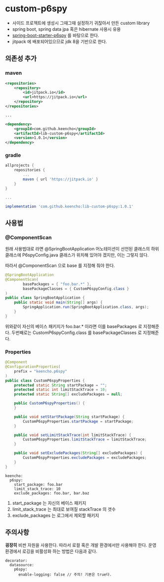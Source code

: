 # custom-p6spy

- 사이드 프로젝트에 생성시 그때그때 설정하기 귀찮아서 만든 custom library  
- spring boot, spring data jpa 혹은 hibernate 사용시 유용
- [spring-boot-starter-p6spy](https://github.com/gavlyukovskiy/spring-boot-data-source-decorator) 를 바탕으로 한다.  
- jitpack 에 배포되어있으므로 jdk 8을 기반으로 한다.

## 의존성 추가  

### maven
```xml
<repositories>
    <repository>
        <id>jitpack.io</id>
        <url>https://jitpack.io</url>
    </repository>
</repositories>

...

<dependency>
    <groupId>com.github.keencho</groupId>
    <artifactId>lib-custom-p6spy</artifactId>
    <version>1.0.1</version>
</dependency>
```

### gradle
```gradle
allprojects {
    repositories {
        ...
        maven { url 'https://jitpack.io' }
    }
}

...

implementation 'com.github.keencho:lib-custom-p6spy:1.0.1'
```  

## 사용법

### @ComponentScan 
원래 사용법대로 라면 @SpringBootApplication 어노테이션이 선언된 클래스의 하위 클래스에 P6spyConfig.java 클래스가 위치해 있어야 겠지만, 이는 그렇지 않다.  

따라서 @ComponentScan 으로 base 를 지정해 줘야 한다.

```java
@SpringBootApplication
@ComponentScan(
        basePackages = { "foo.bar.*" },
        basePackageClasses = { CustomP6spyConfig.class }
)
public class SpringBootApplication {
    public static void main(String[] args) {
        SpringApplication.run(SpringBootApplication.class, args);
    }
}
```  

위와같이 자신의 베이스 패키지가 foo.bar.* 이라면 이를 basePackages 로 지정해준다. 두번째로는 CustomP6spyConfig.class 를 basePackageClasses 로 지정해준다.  

### Properties
```java
@Component
@ConfigurationProperties(
    prefix = "keencho.p6spy"
)
public class CustomP6spyProperties {
    protected static String startPackage = "";
    protected static int limitStackTrace = 10;
    protected static String[] excludePackages = null;

    public CustomP6spyProperties() {
    }

    public void setStartPackage(String startPackage) {
        CustomP6spyProperties.startPackage = startPackage;
    }

    public void setLimitStackTrace(int limitStackTrace) {
        CustomP6spyProperties.limitStackTrace = limitStackTrace;
    }

    public void setExcludePackages(String[] excludePackages) {
        CustomP6spyProperties.excludePackages = excludePackages;
    }
}
```

```ymal
keencho:
  p6spy:
    start_package: foo.bar
    limit_stack_trace: 10
    exclude_packages: foo.bar, bar.baz
```  

1. start_package 는 자신의 베이스 패키지
2. limit_stack_trace 는 최대로 보여질 stackTrace 의 갯수
3. exclude_packages 는 로그에서 제외할 패키지  

## 주의사항  
**굉장히** 비싼 자원을 사용한다. 따라서 로컬 혹은 개발 환경에서만 사용해야 한다. 운영 환경에서 로깅을 비활성화 하는 방법은 다음과 같다.

```ymal
decorator:
  datasource:
    p6spy:
      enable-logging: false // 주의! 기본은 true다.
``` 


